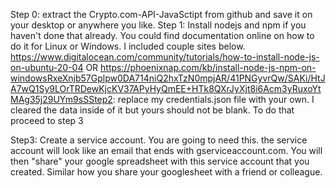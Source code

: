 Step 0: extract the Crypto.com-API-JavaSctipt from github and save it on your desktop or anywhere you like.
Step 1: Install nodejs and npm if you haven't done that already. You could find documentation online on how to do it for Linux or Windows. I included couple sites below.
https://www.digitalocean.com/community/tutorials/how-to-install-node-js-on-ubuntu-20-04
OR
https://phoenixnap.com/kb/install-node-js-npm-on-windowsRxeXnjb57Gplpw0DA714niQ2hxTzN0mpjAR/41PNGyvrQw/SAKi/HtJA7wQ1Sy9LOrTRDewKjcKV37APyHyQmEE+HTk8QXrJyXjt8i6Acm3yRuxoYtMAg35j29UYm9sSStep2: replace my credentials.json file with your own. I cleared the data inside of it but yours should not be blank. To do that proceed to step 3

Step3: Create a service account. You are going to need this. the service account will look like an email that ends with gserviceaccount.com.
You will then "share" your google spreadsheet with this service account that you created. Similar how you share your googlesheet with a friend or colleague.
